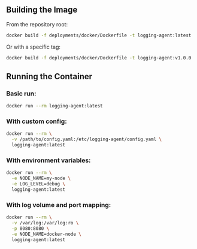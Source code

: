 
## Building the Image

From the repository root:

```bash
docker build -f deployments/docker/Dockerfile -t logging-agent:latest .
```

Or with a specific tag:

```bash
docker build -f deployments/docker/Dockerfile -t logging-agent:v1.0.0 .
```

## Running the Container

### Basic run:
```bash
docker run --rm logging-agent:latest
```

### With custom config:
```bash
docker run --rm \
  -v /path/to/config.yaml:/etc/logging-agent/config.yaml \
  logging-agent:latest
```

### With environment variables:
```bash
docker run --rm \
  -e NODE_NAME=my-node \
  -e LOG_LEVEL=debug \
  logging-agent:latest
```

### With log volume and port mapping:
```bash
docker run --rm \
  -v /var/log:/var/log:ro \
  -p 8080:8080 \
  -e NODE_NAME=docker-node \
  logging-agent:latest
```
